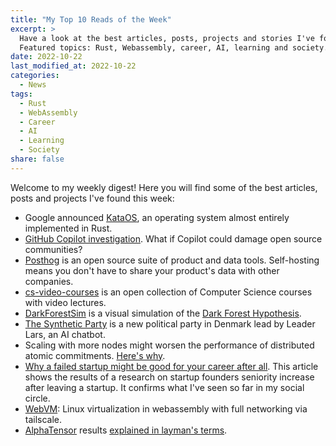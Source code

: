 ```yaml
---
title: "My Top 10 Reads of the Week"
excerpt: >
  Have a look at the best articles, posts, projects and stories I've found this week.
  Featured topics: Rust, Webassembly, career, AI, learning and society.
date: 2022-10-22
last_modified_at: 2022-10-22
categories:
  - News
tags:
  - Rust
  - WebAssembly
  - Career
  - AI
  - Learning
  - Society
share: false
---
```


Welcome to my weekly digest! Here you will find some of the best articles, posts and projects I've found this week:

- Google announced [KataOS](https://opensource.googleblog.com/2022/10/announcing-kataos-and-sparrow.html), an operating system almost entirely implemented in Rust.
- [GitHub Copi­lot inves­ti­ga­tion](https://githubcopilotinvestigation.com/). What if Copilot could damage open source communities?
- [Posthog](https://posthog.com/) is an open source suite of product and data tools. Self-hosting means you don't have to share your product's data with other companies.
- [cs-video-courses](https://github.com/Developer-Y/cs-video-courses) is an open collection of Computer Science courses with video lectures.
- [DarkForestSim](https://www.evangelosscifi.com/home/darkforestsim) is a visual simulation of the [Dark Forest Hypothesis](https://en.wikipedia.org/wiki/Dark_forest_hypothesis).
- [The Synthetic Party](https://futurism.com/political-party-led-by-artificial-intelligence) is a new political party in Denmark lead by Leader Lars, an AI chatbot.
- Scaling with more nodes might worsen the performance of distributed atomic commitments. [Here's why](https://brooker.co.za/blog/2022/10/04/commitment.html).
- [Why a failed startup might be good for your career after all](https://hbswk.hbs.edu/item/why-a-failed-startup-might-be-good-for-your-career-after-all). This article shows the results of a research on startup founders seniority increase after leaving a startup. It confirms what I've seen so far in my social circle.
- [WebVM](https://leaningtech.com/webvm-virtual-machine-with-networking-via-tailscale/): Linux virtualization in webassembly with full networking via tailscale.
- [AlphaTensor](https://github.com/deepmind/alphatensor) results [explained in layman's terms](https://fgiesen.wordpress.com/2022/10/06/on-alphatensors-new-matrix-multiplication-algorithms/).